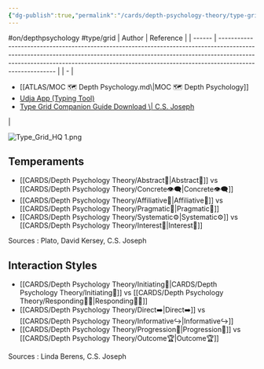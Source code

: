 ```yaml
---
{"dg-publish":true,"permalink":"/cards/depth-psychology-theory/type-grid/","created":"2023-01-12T12:33:41.904+01:00","updated":"2023-04-27T18:49:16.727+02:00"}
---
```


#on/depthpsychology #type/grid 
| Author | Reference                                                                                                                                                                                                                                                            |
| ------ | -------------------------------------------------------------------------------------------------------------------------------------------------------------------------------------------------------------------------------------------------------------------- |
| \-     | <ul><li>[[ATLAS/MOC 🗺️ Depth Psychology.md\\|MOC 🗺️ Depth Psychology]]</li><li>[Udja App (Typing Tool)](https://www.udja.app/#/)</li><li>[Type Grid Companion Guide Download \\| C.S. Joseph](https://csjoseph.life/type-grid-companion-guide-download/)</li></ul> |


![Type_Grid_HQ 1.png](/img/user/EXTRAS/Images/Type_Grid_HQ%201.png)

## Temperaments 
- [[CARDS/Depth Psychology Theory/Abstract🧲\|Abstract🧲]] vs [[CARDS/Depth Psychology Theory/Concrete👁️‍🗨️\|Concrete👁️‍🗨️]]
- [[CARDS/Depth Psychology Theory/Affiliative🐜\|Affiliative🐜]] vs [[CARDS/Depth Psychology Theory/Pragmatic🦊\|Pragmatic🦊]]
- [[CARDS/Depth Psychology Theory/Systematic⚙️\|Systematic⚙️]] vs [[CARDS/Depth Psychology Theory/Interest👀\|Interest👀]]

Sources : Plato, David Kersey, C.S. Joseph

## Interaction Styles 
- [[CARDS/Depth Psychology Theory/Initiating👋\|CARDS/Depth Psychology Theory/Initiating👋]] vs [[CARDS/Depth Psychology Theory/Responding🧘‍♂️\|Responding🧘‍♂️]]
- [[CARDS/Depth Psychology Theory/Direct➡️\|Direct➡️]] vs [[CARDS/Depth Psychology Theory/Informative↪️\|Informative↪️]]
- [[CARDS/Depth Psychology Theory/Progression🏃\|Progression🏃]] vs [[CARDS/Depth Psychology Theory/Outcome🏆\|Outcome🏆]]

Sources : Linda Berens, C.S. Joseph 
